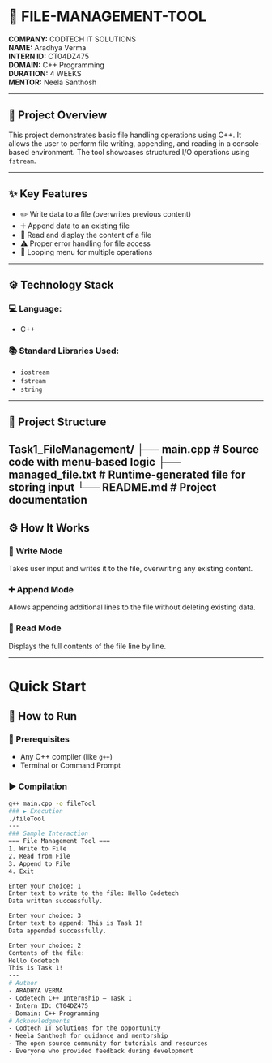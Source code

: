 # 📂 FILE-MANAGEMENT-TOOL

**COMPANY:** CODTECH IT SOLUTIONS  
**NAME:** Aradhya Verma  
**INTERN ID:** CT04DZ475  
**DOMAIN:** C++ Programming  
**DURATION:** 4 WEEKS  
**MENTOR:** Neela Santhosh

---
## 📌 Project Overview

This project demonstrates basic file handling operations using C++. It allows the user to perform file writing, appending, and reading in a console-based environment. The tool showcases structured I/O operations using `fstream`.

---

## ✨ Key Features

- ✏️ Write data to a file (overwrites previous content)  
- ➕ Append data to an existing file  
- 📖 Read and display the content of a file  
- ⚠️ Proper error handling for file access  
- 🔁 Looping menu for multiple operations  

---

## ⚙️ Technology Stack

### 💻 Language:
- C++

### 📚 Standard Libraries Used:
- `iostream`  
- `fstream`  
- `string`

---

## 📁 Project Structure

Task1_FileManagement/
├── main.cpp            # Source code with menu-based logic
├── managed_file.txt    # Runtime-generated file for storing input
└── README.md           # Project documentation
---

## ⚙️ How It Works

### 📝 Write Mode
Takes user input and writes it to the file, overwriting any existing content.

### ➕ Append Mode
Allows appending additional lines to the file without deleting existing data.

### 📖 Read Mode
Displays the full contents of the file line by line.

---
# Quick Start
## 🧪 How to Run

### 🔧 Prerequisites
- Any C++ compiler (like `g++`)
- Terminal or Command Prompt

### ▶️ Compilation

```bash
g++ main.cpp -o fileTool
### ▶️ Execution
./fileTool
---
### Sample Interaction
=== File Management Tool ===
1. Write to File
2. Read from File
3. Append to File
4. Exit

Enter your choice: 1
Enter text to write to the file: Hello Codetech
Data written successfully.

Enter your choice: 3
Enter text to append: This is Task 1!
Data appended successfully.

Enter your choice: 2
Contents of the file:
Hello Codetech
This is Task 1!
---
# Author
- ARADHYA VERMA
- Codetech C++ Internship – Task 1
- Intern ID: CT04DZ475
- Domain: C++ Programming
# Acknowledgments
- Codtech IT Solutions for the opportunity
- Neela Santhosh for guidance and mentorship
- The open source community for tutorials and resources
- Everyone who provided feedback during development



